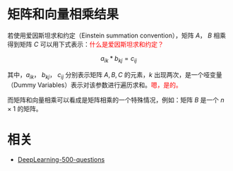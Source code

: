 

# 矩阵和向量相乘结果

若使用爱因斯坦求和约定（Einstein summation convention），矩阵 $A$， $B$ 相乘得到矩阵 $C$ 可以用下式表示：<span style="color:red;">什么是爱因斯坦求和约定？</span>

$$
a_{ik}*b_{kj}=c_{ij}
$$

其中，$a_{ik}$， $b_{kj}$， $c_{ij}$ 分别表示矩阵 $A, B, C$ 的元素，$k$ 出现两次，是一个哑变量（Dummy Variables）表示对该参数进行遍历求和。<span style="color:red;">嗯，是的。</span>

而矩阵和向量相乘可以看成是矩阵相乘的一个特殊情况，例如：矩阵 $B$ 是一个 $n \times 1$ 的矩阵。







# 相关

- [DeepLearning-500-questions](https://github.com/scutan90/DeepLearning-500-questions)
